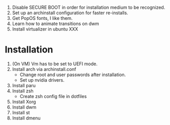 1. Disable SECURE BOOT in order for installation medium to be recognized.
2. Set up an archinstall configuration for faster re-installs.
3. Get PopOS fonts, I like them.
4. Learn how to animate transitions on dwm
5. Install virtualizer in ubuntu XXX


# Installation
1. (On VM) Vm has to be set to UEFI mode.
2.  Install arch via archinstall.conf 
    - Change root and user passwords after installation.
    - Set up nvidia drivers.
3. Install paru
5. Install zsh
    - Create zsh config file in dotfiles
6. Install Xorg
7. Install dwm
8. Install st
9. Install dmenu
